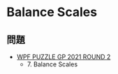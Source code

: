 # Balance Scales

## 問題
- [WPF PUZZLE GP 2021 ROUND 2](../questions/wpfpgp2021_2.md)
	- 7\. Balance Scales
